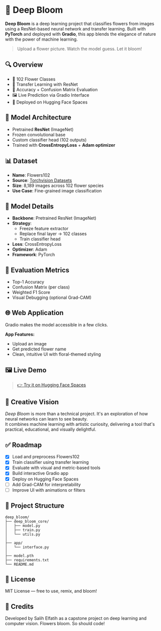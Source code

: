 # 🌸 Deep Bloom

**Deep Bloom** is a deep learning project that classifies flowers from images using a ResNet-based neural network and transfer learning. Built with **PyTorch** and deployed with **Gradio**, this app blends the elegance of nature with the power of machine learning.

> Upload a flower picture. Watch the model guess. Let it bloom!

## 🔍 Overview

- 🌼 102 Flower Classes  
- 🧠 Transfer Learning with ResNet  
- 🧪 Accuracy + Confusion Matrix Evaluation  
- 🖼️ Live Prediction via Gradio Interface  
- 🚀 Deployed on Hugging Face Spaces

## 🧠 Model Architecture

- Pretrained **ResNet** (ImageNet)
- Frozen convolutional base
- Custom classifier head (102 outputs)
- Trained with **CrossEntropyLoss** + **Adam optimizer**

## 📊 Dataset

- **Name**: Flowers102  
- **Source**: [Torchvision Datasets](https://pytorch.org/vision/stable/generated/torchvision.datasets.Flowers102.html)  
- **Size**: 8,189 images across 102 flower species
- **Use Case**: Fine-grained image classification

## 🧠 Model Details

- **Backbone**: Pretrained ResNet (ImageNet)
- **Strategy**:  
  - Freeze feature extractor  
  - Replace final layer → 102 classes  
  - Train classifier head  
- **Loss**: CrossEntropyLoss  
- **Optimizer**: Adam  
- **Framework**: PyTorch

## 🎯 Evaluation Metrics

- Top-1 Accuracy
- Confusion Matrix (per class)
- Weighted F1 Score
- Visual Debugging (optional Grad-CAM)

## 🌐 Web Application

Gradio makes the model accessible in a few clicks.

**App Features:**
- Upload an image
- Get predicted flower name
- Clean, intuitive UI with floral-themed styling

## 🖼️ Live Demo

> [👉 Try it on Hugging Face Spaces](https://huggingface.co/spaces/salihelfatih/deep-bloom)

## 🎨 Creative Vision

*Deep Bloom* is more than a technical project. It's an exploration of how neural networks can learn to see beauty.  
It combines machine learning with artistic curiosity, delivering a tool that's practical, educational, and visually delightful.

## ✅ Roadmap

- [x] Load and preprocess Flowers102
- [x] Train classifier using transfer learning
- [x] Evaluate with visual and metric-based tools
- [x] Build interactive Gradio app
- [x] Deploy on Hugging Face Spaces
- [ ] Add Grad-CAM for interpretability
- [ ] Improve UI with animations or filters

## 📁 Project Structure

```plaintext
deep_bloom/
├── deep_bloom_core/
│   ├── model.py
│   ├── train.py
│   └── utils.py
│
├── app/
│   └── interface.py
│
├── model.pth
├── requirements.txt
└── README.md
```

## 🧾 License

MIT License — free to use, remix, and bloom!

## 🙌 Credits

Developed by Salih Elfatih as a capstone project on deep learning and computer vision.
Flowers bloom. So should code!
